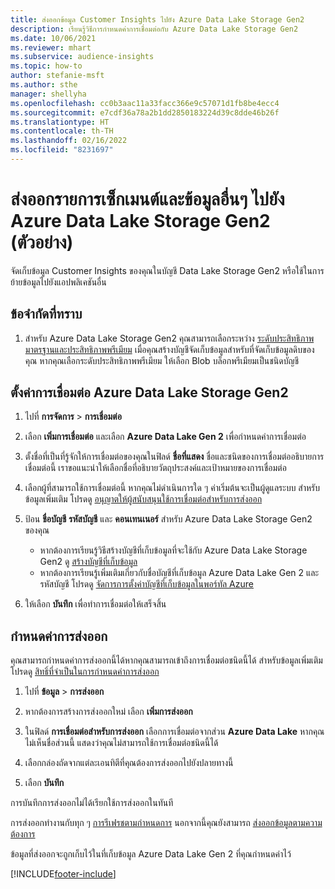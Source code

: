 ```yaml
---
title: ส่งออกข้อมูล Customer Insights ไปยัง Azure Data Lake Storage Gen2
description: เรียนรู้วิธีการกำหนดค่าการเชื่อมต่อกับ Azure Data Lake Storage Gen2
ms.date: 10/06/2021
ms.reviewer: mhart
ms.subservice: audience-insights
ms.topic: how-to
author: stefanie-msft
ms.author: sthe
manager: shellyha
ms.openlocfilehash: cc0b3aac11a33facc366e9c57071d1fb8be4ecc4
ms.sourcegitcommit: e7cdf36a78a2b1dd2850183224d39c8dde46b26f
ms.translationtype: HT
ms.contentlocale: th-TH
ms.lasthandoff: 02/16/2022
ms.locfileid: "8231697"
---
```

# <a name="export-segment-list-and-other-data-to-azure-data-lake-storage-gen2-preview"></a>ส่งออกรายการเซ็กเมนต์และข้อมูลอื่นๆ ไปยัง Azure Data Lake Storage Gen2 (ตัวอย่าง)

จัดเก็บข้อมูล Customer Insights ของคุณในบัญชี Data Lake Storage Gen2 หรือใช้ในการย้ายข้อมูลไปยังแอปพลิเคชันอื่น

## <a name="known-limitations"></a>ข้อจำกัดที่ทราบ

1. สำหรับ Azure Data Lake Storage Gen2 คุณสามารถเลือกระหว่าง [ระดับประสิทธิภาพมาตรฐานและประสิทธิภาพพรีเมียม](/azure/storage/blobs/create-data-lake-storage-account) เมื่อคุณสร้างบัญชีจัดเก็บข้อมูลสำหรับที่จัดเก็บข้อมูลดิบของคุณ หากคุณเลือกระดับประสิทธิภาพพรีเมียม ให้เลือก Blob บล็อกพรีเมียมเป็นชนิดบัญชี 


## <a name="set-up-the-connection-to-azure-data-lake-storage-gen2"></a>ตั้งค่าการเชื่อมต่อ Azure Data Lake Storage Gen2 


1. ไปที่ **การจัดการ** > **การเชื่อมต่อ**

1. เลือก **เพิ่มการเชื่อมต่อ** และเลือก **Azure Data Lake Gen 2** เพื่อกำหนดค่าการเชื่อมต่อ

1. ตั้งชื่อที่เป็นที่รู้จักให้การเชื่อมต่อของคุณในฟิลด์ **ชื่อที่แสดง** ชื่อและชนิดของการเชื่อมต่ออธิบายการเชื่อมต่อนี้ เราขอแนะนำให้เลือกชื่อที่อธิบายวัตถุประสงค์และเป้าหมายของการเชื่อมต่อ

1. เลือกผู้ที่สามารถใช้การเชื่อมต่อนี้ หากคุณไม่ดำเนินการใด ๆ ค่าเริ่มต้นจะเป็นผู้ดูแลระบบ สำหรับข้อมูลเพิ่มเติม โปรดดู [อนุญาตให้ผู้สนับสนุนใช้การเชื่อมต่อสำหรับการส่งออก](connections.md#allow-contributors-to-use-a-connection-for-exports)

1. ป้อน **ชื่อบัญชี** **รหัสบัญชี** และ **คอนเทนเนอร์** สำหรับ Azure Data Lake Storage Gen2 ของคุณ
    - หากต้องการเรียนรู้วิธีสร้างบัญชีที่เก็บข้อมูลที่จะใช้กับ Azure Data Lake Storage Gen2 ดู [สร้างบัญชีที่เก็บข้อมูล](/azure/storage/blobs/create-data-lake-storage-account) 
    - หากต้องการเรียนรู้เพิ่มเติมเกี่ยวกับชื่อบัญชีที่เก็บข้อมูล Azure Data Lake Gen 2 และรหัสบัญชี โปรดดู [จัดการการตั้งค่าบัญชีที่เก็บข้อมูลในพอร์ทัล Azure](/azure/storage/common/storage-account-manage)

1. ให้เลือก **บันทึก** เพื่อทำการเชื่อมต่อให้เสร็จสิ้น 

## <a name="configure-an-export"></a>กำหนดค่าการส่งออก

คุณสามารถกำหนดค่าการส่งออกนี้ได้หากคุณสามารถเข้าถึงการเชื่อมต่อชนิดนี้ได้ สำหรับข้อมูลเพิ่มเติม โปรดดู [สิทธิ์ที่จำเป็นในการกำหนดค่าการส่งออก](export-destinations.md#set-up-a-new-export)

1. ไปที่ **ข้อมูล** > **การส่งออก**

1. หากต้องการสร้างการส่งออกใหม่ เลือก **เพิ่มการส่งออก**

1. ในฟิลด์ **การเชื่อมต่อสำหรับการส่งออก** เลือกการเชื่อมต่อจากส่วน **Azure Data Lake** หากคุณไม่เห็นชื่อส่วนนี้ แสดงว่าคุณไม่สามารถใช้การเชื่อมต่อชนิดนี้ได้

1. เลือกกล่องถัดจากแต่ละเอนทิตีที่คุณต้องการส่งออกไปยังปลายทางนี้

1. เลือก **บันทึก**

การบันทึกการส่งออกไม่ได้เรียกใช้การส่งออกในทันที

การส่งออกทำงานกับทุก ๆ [การรีเฟรชตามกำหนดการ](system.md#schedule-tab) นอกจากนี้คุณยังสามารถ [ส่งออกข้อมูลตามความต้องการ](export-destinations.md#run-exports-on-demand) 

ข้อมูลที่ส่งออกจะถูกเก็บไว้ในที่เก็บข้อมูล Azure Data Lake Gen 2 ที่คุณกำหนดค่าไว้ 

[!INCLUDE[footer-include](../includes/footer-banner.md)]
